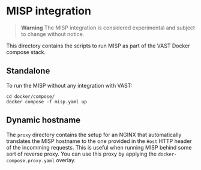 # MISP integration

> **Warning** The MISP integration is considered experimental and subject to
> change without notice.

This directory contains the scripts to run MISP as part of the VAST Docker
compose stack.

## Standalone

To run the MISP without any integration with VAST:
```
cd docker/compose/
docker compose -f misp.yaml up
```

## Dynamic hostname

The `proxy` directory contains the setup for an NGINX that automatically
translates the MISP hostname to the one provided in the `Host` HTTP header of
the incomming requests. This is useful when running MISP behind some sort
of reverse proxy. You can use this proxy by applying the
`docker-compose.proxy.yaml` overlay.
